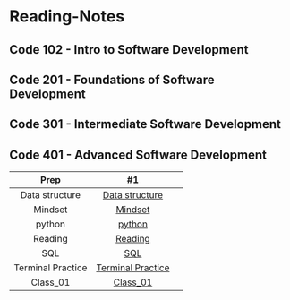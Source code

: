 # Reading-Notes

## Code 102 - Intro to Software Development

## Code 201 - Foundations of Software Development

## Code 301 - Intermediate Software Development

## Code 401 - Advanced Software Development

| Prep | #1    |   |
| :---:   | :---: | :---: |
| Data structure | [Data structure](./Data%20Structures/DataStructures.md)   |
| Mindset | [Mindset](./Mindset/Mindset.md)  |
| python | [python](./python/IntroPython.md)  |
| Reading |[Reading](./Reading%20Engineer/Reading.md)|
| SQL | [SQL](./SQL/SQL%20Practice.md)|
|Terminal Practice  | [Terminal Practice](./Terminal%20Practice%20/Terminal.md)  |
| Class_01 | [Class_01](./Class_01/Class01.md) |